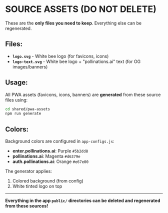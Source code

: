 # SOURCE ASSETS (DO NOT DELETE)

These are the **only files you need to keep**. Everything else can be regenerated.

## Files:

- **`logo.svg`** - White bee logo (for favicons, icons)
- **`logo-text.svg`** - White bee logo + "pollinations.ai" text (for OG images/banners)

## Usage:

All PWA assets (favicons, icons, banners) are **generated** from these source files using:

```bash
cd shared/pwa-assets
npm run generate
```

## Colors:

Background colors are configured in `app-configs.js`:
- **enter.pollinations.ai**: Purple `#5b2dd8`
- **pollinations.ai**: Magenta `#d6379e`  
- **auth.pollinations.ai**: Orange `#e67e00`

The generator applies:
1. Colored background (from config)
2. White tinted logo on top

---

**Everything in the app `public/` directories can be deleted and regenerated from these sources!**
